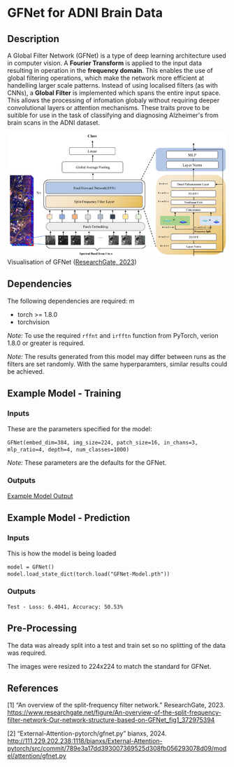 # GFNet for ADNI Brain Data

## Description
A Global Filter Network (GFNet) is a type of deep learning architecture used in computer vision. A **Fourier Transform** is applied to the input data resulting in operation in the **frequency domain**. This enables the use of global filtering operations, which make the network more efficient at handelling larger scale patterns. Instead of using localised filters (as with CNNs), a **Global Filter** is implemented which spans the entire input space. This allows the processing of infomation globaly without requiring deeper convolutional layers or attention mechanisms. These traits prove to be suitible for use in the task of classifying and diagnosing Alzheimer's from brain scans in the ADNI dataset.

![Visualisation of GFNet](readme_support/GFNet_Overview.png)
Visualisation of GFNet ([ResearchGate, 2023](https://www.researchgate.net/figure/An-overview-of-the-split-frequency-filter-network-Our-network-structure-based-on-GFNet_fig1_372975394))

## Dependencies
The following dependencies are required: m
* torch >= 1.8.0
* torchvision

*Note:* To use the required `rffnt` and `irfftn` function from PyTorch, verion 1.8.0 or greater is required.

*Note:* The results generated from this model may differ between runs as the filters are set randomly. With the same hyperparamters, similar results could be achieved.

## Example Model - Training

### Inputs
These are the parameters specified for the model:
```
GFNet(embed_dim=384, img_size=224, patch_size=16, in_chans=3, mlp_ratio=4, depth=4, num_classes=1000)
```
*Note:* These parameters are the defaults for the GFNet.

### Outputs
[Example Model Output](readme_support/train_output.txt)

## Example Model - Prediction

### Inputs
This is how the model is being loaded
```
model = GFNet()
model.load_state_dict(torch.load("GFNet-Model.pth"))
```

### Outputs
```
Test - Loss: 6.4041, Accuracy: 50.53%
```

## Pre-Processing
The data was already split into a test and train set so no splitting of the data was required.

The images were resized to 224x224 to match the standard for GFNet.

## References
[1] “An overview of the split-frequency filter network.” ResearchGate, 2023. https://www.researchgate.net/figure/An-overview-of-the-split-frequency-filter-network-Our-network-structure-based-on-GFNet_fig1_372975394

‌[2] “External-Attention-pytorch/gfnet.py” bianxs, 2024. http://111.229.202.238:1118/bianxs/External-Attention-pytorch/src/commit/789e3a17dd393007369525d308fb056293078d09/model/attention/gfnet.py